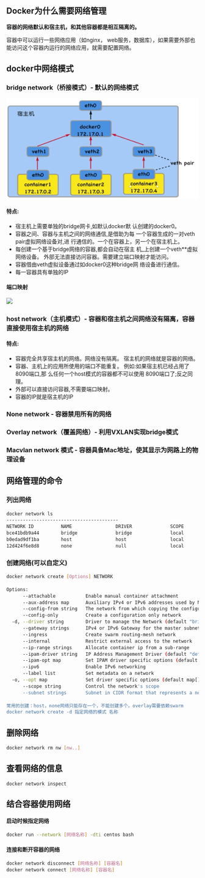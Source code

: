 ## Docker为什么需要网络管理

**容器的网络默认和宿主机，和其他容器都是相互隔离的。**

容器中可以运行一些网络应用（如nginx， web服务，数据库），如果需要外部也能访问这个容器内运行的网络应用，就需要配置网络。

## docker中网络模式

### bridge network（桥接模式）- 默认的网络模式

![](bridge桥接模式.png)

#### 特点:

- 宿主机上需要单独的bridge网卡,如默认docker默
    认创建的docker0。
- 容器之间、容器与主机之间的网络通信,是借助为每
    一个容器生成的一对veth pair虚拟网络设备对,进
    行通信的。一个在容器上，另一个在宿主机上。
- 每创建一个基于bridge网络的容器,都会自动在宿主
    机_上创建一个veth**虚拟网络设备。
    外部无法直接访问容器。需要建立端口映射才能访问。
- 容器借由veth虚拟设备通过如docker0这种bridge网
    络设备进行通信。
- 每一容器具有单独的IP

#### 端口映射

![](C:\Users\mr_zhang\Desktop\docker\docker的网络管理\bridge端口映射.png)

### host network（主机模式）- 容器和宿主机之间网络没有隔离，容器直接使用宿主机的网络

#### 特点:
- 容器完全共享宿主机的网络。网络没有隔离。
    宿主机的网络就是容器的网络。
- 容器、主机上的应用所使用的端口不能重复。
    例如:如果宿主机已经占用了8090端口,那
    么任何一个host模式的容器都不可以使用
    8090端口了;反之同理。
- 外部可以直接访问容器,不需要端口映射。
- 容器的IP就是宿主机的IP

### None network - 容器禁用所有的网络

### Overlay network（覆盖网络）- 利用VXLAN实现bridge模式

### Macvlan network 模式 - 容器具备Mac地址，使其显示为网路上的物理设备

## 网络管理的命令

### 列出网络

```bash
docker network ls
-----------------------------------------
NETWORK ID          NAME                DRIVER              SCOPE
bce41bdb9a44        bridge              bridge              local
b0edad9df1ba        host                host                local
12d424f6e8d8        none                null                local

```

### 创建网络(可以自定义)

```bash
docker network create [Options] NETWORK

Options:
      --attachable           Enable manual container attachment
      --aux-address map      Auxiliary IPv4 or IPv6 addresses used by Network driver (default map[])
      --config-from string   The network from which copying the configuration
      --config-only          Create a configuration only network
  -d, --driver string        Driver to manage the Network (default "bridge")
      --gateway strings      IPv4 or IPv6 Gateway for the master subnet
      --ingress              Create swarm routing-mesh network
      --internal             Restrict external access to the network
      --ip-range strings     Allocate container ip from a sub-range
      --ipam-driver string   IP Address Management Driver (default "default")
      --ipam-opt map         Set IPAM driver specific options (default map[])
      --ipv6                 Enable IPv6 networking
      --label list           Set metadata on a network
  -o, --opt map              Set driver specific options (default map[])
      --scope string         Control the network's scope
      --subnet strings       Subnet in CIDR format that represents a network segment

常用的创建：host，none网络只能存在一个，不能创建多个。overlay需要依赖swarm
docker network create -d 指定网络的模式 名称
```

## 删除网络

```bash
docker network rm nw [nw..]
```

## 查看网络的信息

```
docker network inspect
```

## 结合容器使用网络

#### 启动时候指定网络

```bash
docker run --network [网络名称] -dti centos bash
```

#### 连接和断开容器的网络

```bash
docker network disconnect [网络名称] [容器名]
docker network connect [网络名称] [容器名]
```





